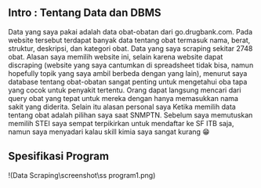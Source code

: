 ## Intro : Tentang Data dan DBMS
Data yang saya pakai adalah data obat-obatan dari go.drugbank.com. Pada website tersebut terdapat banyak data tentang obat termasuk nama, berat, struktur, deskripsi, dan kategori obat. Data yang saya scraping sekitar 2748 obat. Alasan saya memilih website ini, selain karena website dapat discraping (website yang saya cantumkan di spreadsheet tidak bisa, namun hopefully topik yang saya ambil berbeda dengan yang lain), menurut saya database tentang obat-obatan sangat penting untuk mengetahui oba tapa yang cocok untuk penyakit tertentu. Orang dapat langsung mencari dari query obat yang tepat untuk mereka dengan hanya memasukkan nama sakit yang diderita. Selain itu alasan personal saya Ketika memilih data tentang obat adalah pilihan saya saat SNMPTN. Sebelum saya memutuskan memilih STEI saya sempat terpikirkan untuk mendaftar ke SF ITB saja, namun saya menyadari kalau skill kimia saya sangat kurang :grin:

## Spesifikasi Program
!(Data Scraping\screenshot\ss program1.png) 